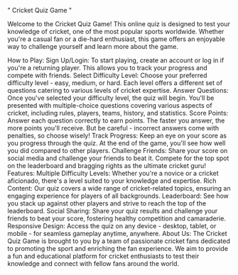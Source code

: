 
" Cricket Quiz Game "

Welcome to the Cricket Quiz Game! This online quiz is designed to test your knowledge of cricket, one of the most popular sports worldwide. Whether you're a casual fan or a die-hard enthusiast, this game offers an enjoyable way to challenge yourself and learn more about the game.

How to Play:
Sign Up/Login: To start playing, create an account or log in if you're a returning player. This allows you to track your progress and compete with friends.
Select Difficulty Level: Choose your preferred difficulty level - easy, medium, or hard. Each level offers a different set of questions catering to various levels of cricket expertise.
Answer Questions: Once you've selected your difficulty level, the quiz will begin. You'll be presented with multiple-choice questions covering various aspects of cricket, including rules, players, teams, history, and statistics.
Score Points: Answer each question correctly to earn points. The faster you answer, the more points you'll receive. But be careful - incorrect answers come with penalties, so choose wisely!
Track Progress: Keep an eye on your score as you progress through the quiz. At the end of the game, you'll see how well you did compared to other players.
Challenge Friends: Share your score on social media and challenge your friends to beat it. Compete for the top spot on the leaderboard and bragging rights as the ultimate cricket guru!
Features:
Multiple Difficulty Levels: Whether you're a novice or a cricket aficionado, there's a level suited to your knowledge and expertise.
Rich Content: Our quiz covers a wide range of cricket-related topics, ensuring an engaging experience for players of all backgrounds.
Leaderboard: See how you stack up against other players and strive to reach the top of the leaderboard.
Social Sharing: Share your quiz results and challenge your friends to beat your score, fostering healthy competition and camaraderie.
Responsive Design: Access the quiz on any device - desktop, tablet, or mobile - for seamless gameplay anytime, anywhere.
About Us:
The Cricket Quiz Game is brought to you by a team of passionate cricket fans dedicated to promoting the sport and enriching the fan experience. We aim to provide a fun and educational platform for cricket enthusiasts to test their knowledge and connect with fellow fans around the world.
